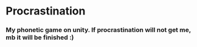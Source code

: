 # Procrastination
### My phonetic game on unity. If procrastination will not get me, mb it will be finished :)
